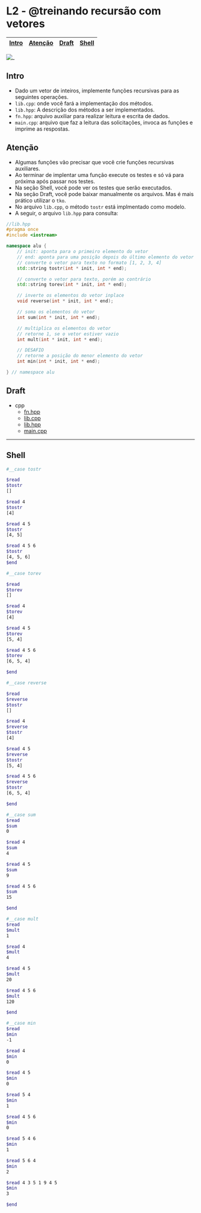# L2 - @treinando recursão com vetores

<!-- toch -->
[Intro](#intro) | [Atenção](#atenção) | [Draft](#draft) | [Shell](#shell)
-- | -- | -- | --
<!-- toch -->

![_](cover.jpg)

## Intro

- Dado um vetor de inteiros, implemente funções recursivas para as seguintes operações.
- `lib.cpp`: onde você fará a implementação dos métodos.
- `lib.hpp`: A descrição dos métodos a ser implementados.
- `fn.hpp`: arquivo auxiliar para realizar leitura e escrita de dados.
- `main.cpp`: arquivo que faz a leitura das solicitações, invoca as funções e imprime as respostas.

## Atenção

- Algumas funções vão precisar que você crie funções recursivas auxiliares.
- Ao terminar de implentar uma função execute os testes e só vá para próxima após passar nos testes.
- Na seção Shell, você pode ver os testes que serão executados.
- Na seção Draft, você pode baixar manualmente os arquivos. Mas é mais prático utilizar o `tko`.
- No arquivo `lib.cpp`, o método `tostr` está implmentado como modelo.
- A seguir, o arquivo `lib.hpp` para consulta:

<!-- load src/cpp/lib.hpp fenced:cpp -->

```cpp
//lib.hpp
#pragma once
#include <iostream>

namespace alu {
    // init: aponta para o primeiro elemento do vetor
    // end: aponta para uma posição depois do último elemento do vetor
    // converte o vetor para texto no formato [1, 2, 3, 4]
    std::string tostr(int * init, int * end);

    // converte o vetor para texto, porém ao contrário
    std::string torev(int * init, int * end);

    // inverte os elementos do vetor inplace
    void reverse(int * init, int * end);

    // soma os elementos do vetor
    int sum(int * init, int * end);

    // multiplica os elementos do vetor
    // retorne 1, se o vetor estiver vazio
    int mult(int * init, int * end);

    // DESAFIO
    // retorne a posição do menor elemento do vetor
    int min(int * init, int * end);

} // namespace alu
```

<!-- load -->

## Draft

<!-- draft -->
- cpp
  - [fn.hpp](.cache/lang/cpp/fn.hpp)
  - [lib.cpp](.cache/lang/cpp/lib.cpp)
  - [lib.hpp](.cache/lang/cpp/lib.hpp)
  - [main.cpp](.cache/lang/cpp/main.cpp)

<!-- draft -->

___

## Shell
  
```bash
#__case tostr

$read
$tostr
[]

$read 4
$tostr
[4]

$read 4 5
$tostr
[4, 5]

$read 4 5 6
$tostr
[4, 5, 6]
$end
```

```bash
#__case torev

$read
$torev
[]

$read 4
$torev
[4]

$read 4 5
$torev
[5, 4]

$read 4 5 6
$torev
[6, 5, 4]

$end
```

```bash
#__case reverse

$read
$reverse
$tostr
[]

$read 4
$reverse
$tostr
[4]

$read 4 5
$reverse
$tostr
[5, 4]

$read 4 5 6
$reverse
$tostr
[6, 5, 4]

$end
```

```bash
#__case sum
$read
$sum
0

$read 4
$sum
4

$read 4 5
$sum
9

$read 4 5 6
$sum
15

$end
```

```bash
#__case mult
$read
$mult
1

$read 4
$mult
4

$read 4 5
$mult
20

$read 4 5 6
$mult
120

$end
```

```bash
#__case min
$read
$min
-1

$read 4
$min
0

$read 4 5
$min
0

$read 5 4
$min
1

$read 4 5 6
$min
0

$read 5 4 6
$min
1

$read 5 6 4
$min
2

$read 4 3 5 1 9 4 5
$min
3

$end
```
